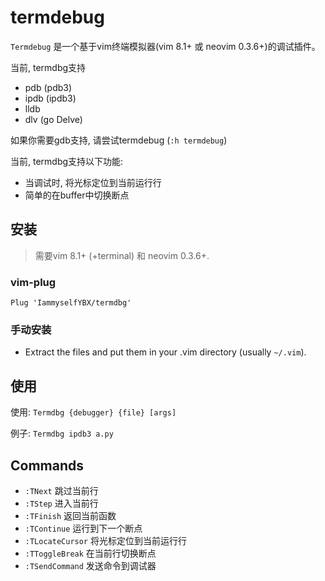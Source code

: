 # termdebug

`Termdebug` 是一个基于vim终端模拟器(vim 8.1+ 或 neovim 0.3.6+)的调试插件。

当前, termdbg支持
- pdb (pdb3) 
- ipdb (ipdb3)
- lldb
- dlv (go Delve)

如果你需要gdb支持, 请尝试termdebug (`:h termdebug`)

当前, termdbg支持以下功能:

- 当调试时, 将光标定位到当前运行行
- 简单的在buffer中切换断点

## 安装

> 需要vim 8.1+ (+terminal) 和 neovim 0.3.6+.

### vim-plug

```viml
Plug 'IammyselfYBX/termdbg'
```

### 手动安装

- Extract the files and put them in your .vim directory
  (usually `~/.vim`).

## 使用

使用: `Termdbg {debugger} {file} [args]`

例子: `Termdbg ipdb3 a.py`

## Commands

- `:TNext` 跳过当前行
- `:TStep` 进入当前行
- `:TFinish` 返回当前函数
- `:TContinue` 运行到下一个断点
- `:TLocateCursor` 将光标定位到当前运行行
- `:TToggleBreak` 在当前行切换断点
- `:TSendCommand` 发送命令到调试器




